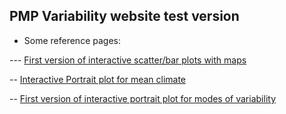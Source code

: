 ## PMP Variability website test version

- Some reference pages:

--- [First version of interactive scatter/bar plots with maps](https://oceanonly.llnl.gov/durack1/dump/170725_JiwooLee/variability_mode/scripts_v1.0/results_v1.2_bookmark/simple_viewer/home.html)

-- [Interactive Portrait plot for mean climate](https://oceanonly.llnl.gov/gleckler1/pptest/clickable_portrait_3.html)

-- [First version of interactive portrait plot for modes of variability](https://oceanonly.llnl.gov/doutriaux1/HTML/clickable_map.html)
